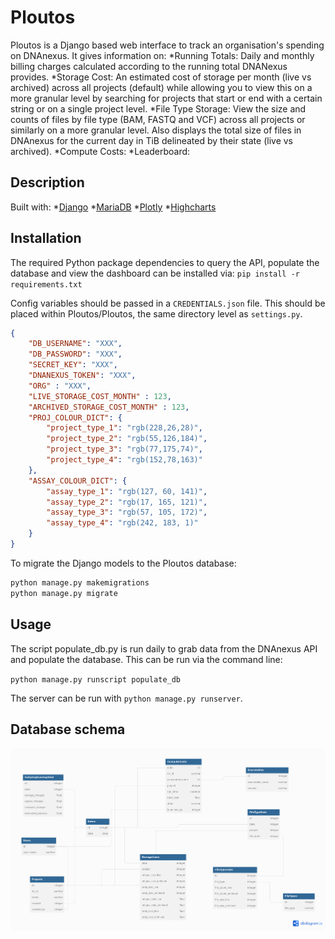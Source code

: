 # Ploutos
Ploutos is a Django based web interface to track an organisation's spending on DNAnexus. It gives information on:
*Running Totals: Daily and monthly billing charges calculated according to the running total DNANexus provides.
*Storage Cost: An estimated cost of storage per month (live vs archived) across all projects (default) while allowing you to view this on a more granular level by searching for projects that start or end with a certain string or on a single project level.
*File Type Storage: View the size and counts of files by file type (BAM, FASTQ and VCF) across all projects or similarly on a more granular level. Also displays the total size of files in DNAnexus for the current day in TiB delineated by their state (live vs archived).
*Compute Costs:
*Leaderboard:

## Description
Built with:
*[Django](https://docs.djangoproject.com/en/4.0/ "Django documentation website")
*[MariaDB](https://mariadb.org/, "MariaDB website")
*[Plotly](https://plotly.com/, "Plotly website")
*[Highcharts](https://www.highcharts.com/, "Highcharts website")

## Installation
The required Python package dependencies to query the API, populate the database and view the dashboard can be installed via:
```pip install -r requirements.txt```

Config variables should be passed in a `CREDENTIALS.json` file. This should be placed within Ploutos/Ploutos, the same directory level as `settings.py`.

```json
{
    "DB_USERNAME": "XXX",
    "DB_PASSWORD": "XXX",
    "SECRET_KEY": "XXX",
    "DNANEXUS_TOKEN": "XXX",
    "ORG" : "XXX",
    "LIVE_STORAGE_COST_MONTH" : 123,
    "ARCHIVED_STORAGE_COST_MONTH" : 123,
    "PROJ_COLOUR_DICT": {
        "project_type_1": "rgb(228,26,28)",
        "project_type_2": "rgb(55,126,184)",
        "project_type_3": "rgb(77,175,74)",
        "project_type_4": "rgb(152,78,163)"
    },
    "ASSAY_COLOUR_DICT": {
        "assay_type_1": "rgb(127, 60, 141)",
        "assay_type_2": "rgb(17, 165, 121)",
        "assay_type_3": "rgb(57, 105, 172)",
        "assay_type_4": "rgb(242, 183, 1)"
    }
}
```

To migrate the Django models to the Ploutos database:

```python
python manage.py makemigrations
python manage.py migrate
```

## Usage
The script populate_db.py is run daily to grab data from the DNAnexus API and populate the database.
This can be run via the command line:

`python manage.py runscript populate_db`

The server can be run with `python manage.py runserver`.

## Database schema
![Alt text](/Ploutos_db_schema.png "Ploutos db schema")
